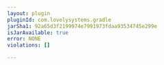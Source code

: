 ```yaml
---
layout: plugin
pluginId: com.lovelysystems.gradle
jarSha1: 92a65d3f2199974e7991973fdaa93534745e299e
isJarAvailable: true
error: NONE
violations: []

---
```

